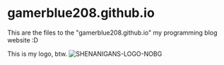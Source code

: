 # gamerblue208.github.io

This are the files to the "gamerblue208.github.io" my programming blog website :D


This is my logo, btw.
![SHENANIGANS-LOGO-NOBG](https://user-images.githubusercontent.com/115688181/227192612-978e59f6-9df6-4dc8-9e6e-b607f8487983.png)
